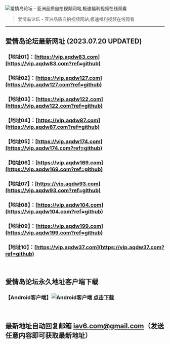 ![爱情岛论坛 - 亚洲品质自拍视频网站,极速福利视频在线观看](http://ww1.sinaimg.cn/large/007drMcOgy1g5i6x3ua0xj30eg0393yo.jpg)
> 爱情岛论坛 - 亚洲品质自拍视频网站,极速福利视频在线观看

---

## 爱情岛论坛最新网址 (2023.07.20 UPDATED)
### 【地址01】：[https://vip.aqdw83.com](https://vip.aqdw83.com?ref=github)
### 【地址02】：[https://vip.aqdw127.com](https://vip.aqdw127.com?ref=github)
### 【地址03】：[https://vip.aqdw122.com](https://vip.aqdw122.com?ref=github)
### 【地址04】：[https://vip.aqdw87.com](https://vip.aqdw87.com?ref=github)
### 【地址05】：[https://vip.aqdw174.com](https://vip.aqdw174.com?ref=github)
### 【地址06】：[https://vip.aqdw169.com](https://vip.aqdw169.com?ref=github)
### 【地址07】：[https://vip.aqdw93.com](https://vip.aqdw93.com?ref=github)
### 【地址08】：[https://vip.aqdw104.com](https://vip.aqdw104.com?ref=github)
### 【地址09】：[https://vip.aqdw199.com](https://vip.aqdw199.com?ref=github)
### 【地址10】：[https://vip.aqdw37.com](https://vip.aqdw37.com?ref=github)
<br>

## 爱情岛论坛永久地址客户端下载
### 【Android客户端】![Android客户端](https://ww1.sinaimg.cn/large/007drMcOgy1fzljgv278jj300f00ia9t.jpg) [点击下载](https://app.aqdlt.app/v1/aqdlt_android_0828.apk)

<br>

## 最新地址自动回复邮箱 [iav6.com@gmail.com](mailto:iav6.com@gmail.com)（发送任意内容即可获取最新地址）
